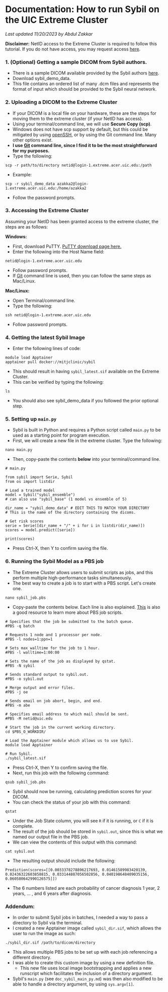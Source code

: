 # Documentation: How to run Sybil on the UIC Extreme Cluster

*Last updated 11/20/2023 by Abdul Zakkar*

**Disclaimer:** NetID access to the Extreme Cluster is required to follow this tutorial. If you do not have access, you may request access [here](https://acer.uic.edu/get-started/request-access/).

### 1. (Optional) Getting a sample DICOM from Sybil authors.
- There is a sample DICOM available provided by the Sybil authors [here](https://www.dropbox.com/sh/addq480zyguxbbg/AACJRVsKDL0gpq-G9o3rfCBQa?dl=0).
- Download sybil_demo_data.
- This file contains an ordered list of many .dcm files and represents the format of input which should be provided to the Sybil neural network.

### 2. Uploading a DICOM to the Extreme Cluster
- If your DICOM is a local file on your hardware, these are the steps for moving them to the extreme cluster (if your NetID has access).
- Using your terminal/command line, we will use **Secure Copy (scp)**.  
- Windows does not have scp support by default, but this could be mitigated by using [openSSH](https://learn.microsoft.com/en-us/windows-server/administration/openssh/openssh_install_firstuse?tabs=gui), or by using the Git command line. Many other options exist.
- **I use [Git](https://git-scm.com/) command line, since I find it to be the most straightforward for my purposes.**
- Type the following: 
```
scp -r path/to/directory netid@login-1.extreme.acer.uic.edu:/path
```
- Example:
```
scp -r sybil_demo_data azakka2@login-1.extreme.acer.uic.edu:/home/azakka2
```
- Follow the password prompts.

### 3. Accessing the Extreme Cluster
Assuming your NetID has been granted access to the extreme cluster, the steps are as follows:

**Windows:**
- First, download PuTTY. [PuTTY download page here.](https://putty.org/)
- Enter the following into the Host Name field: 
```
netid@login-1.extreme.acer.uic.edu
```
- Follow password prompts.
- If [Git](https://git-scm.com/) command line is used, then you can follow the same steps as Mac/Linux.

**Mac/Linux:**
- Open Terminal/command line.
- Type the following: 
```
ssh netid@login-1.extreme.acer.uic.edu
```
- Follow password prompts.

### 4. Getting the latest Sybil Image
- Enter the following lines of code:
```
module load Apptainer
apptainer pull docker://mitjclinic/sybil
```
- This should result in having `sybil_latest.sif` available on the Extreme Cluster.
- This can be verified by typing the following:
```
ls
```
- You should also see sybil_demo_data if you followed the prior optional step.

### 5. Setting up `main.py`
- Sybil is built in Python and requires a Python script called `main.py` to be used as a starting point for program execution.
- First, we will create a new file in the extreme cluster. Type the following:
```
nano main.py
```
- Then, copy-paste the contents **below** into your terminal/command line.
```
# main.py

from sybil import Serie, Sybil
from os import listdir

# Load a trained model
model = Sybil("sybil_ensemble") 
# can also use "sybil_base" (1 model vs ensemble of 5)

dir_name = "sybil_demo_data" # EDIT THIS TO MATCH YOUR DIRECTORY
# This is the name of the directory containing the dicoms.

# Get risk scores
serie = Serie([dir_name + "/" + i for i in listdir(dir_name)])
scores = model.predict([serie])

print(scores)
```
- Press Ctrl-X, then Y to confirm saving the file.

### 6. Running the Sybil Model as a PBS job
- The Extreme Cluster allows users to submit scripts as jobs, and this perform multiple high-performance tasks simultaneously.
- The best way to create a job is to start with a PBS script. Let's create one.
```
nano sybil_job.pbs
```
- Copy-paste the contents below. Each line is also explained. [This](https://latisresearch.umn.edu/creating-a-PBS-script) is also a good resource to learn more about PBS job scripts.
```
# Specifies that the job be submitted to the batch queue.
#PBS -q batch

# Requests 1 node and 1 processor per node.
#PBS -l nodes=1:ppn=1

# Sets max walltime for the job to 1 hour.
#PBS -l walltime=1:00:00

# Sets the name of the job as displayed by qstat.
#PBS -N sybil

# Sends standard output to sybil.out.
#PBS -o sybil.out

# Merge output and error files.
#PBS -j oe

# Sends email on job abort, begin, and end.
#PBS -m abe

# Specifies email address to which mail should be sent.
#PBS -M netid@uic.edu

# Start the job in the current working directory.
cd $PBS_O_WORKDIR/

# Load the Apptainer module which allows us to use Sybil.
module load Apptainer

# Run Sybil.
./sybil_latest.sif
```
- Press Ctrl-X, then Y to confirm saving the file.
- Next, run this job with the following command:
```
qsub sybil_job.pbs
```
- Sybil should now be running, calculating prediction scores for your DICOM.
- You can check the status of your job with this command:
```
qstat
```
- Under the Job State column, you will see `R`  if it is running, or `C` if it is complete.
- The result of the job should be stored in `sybil.out`, since this is what we named our output file in the PBS job.
- We can view the contents of this output with this command:
```
cat sybil.out
``` 
- The resulting output should include the following:
```
Prediction(scores=[[0.0033378278896217693, 0.01461589983420139,
0.02436322603858815, 0.033144887056502856, 0.040198648409035156,
0.060580642990126575]])
```
- The 6 numbers listed are each probability of cancer diagnosis 1 year, 2 years, … , and 6 years after diagnosis.

### Addendum:
- In order to submit Sybil jobs in batches, I needed a way to pass a directory to Sybil via the terminal.
- I created a new Apptainer image called `sybil_dir.sif`, which allows the user to run the image as such:
```
./sybil_dir.sif /path/to/dicom/directory
```
- This allows multiple PBS jobs to be set up with each job referencing a different directory.
- I was able to create this custom image by using a new definition file.
	- This new file uses local image bootstrapping and applies a new runscript which facilitates the inclusion of a directory argument.
- Sybil's `main.py` (see `doc_sybil_main_py.md`) was then also modified to be able to handle a directory argument, by using `sys.argv[1]`.

